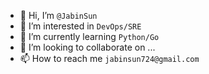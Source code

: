 - 👋 Hi, I’m `@JabinSun`
- 👀 I’m interested in `DevOps/SRE`
- 🌱 I’m currently learning `Python/Go`
- 💞️ I’m looking to collaborate on ...
- 📫 How to reach me `jabinsun724@gmail.com`

<!---
JabinSun/JabinSun is a ✨ special ✨ repository because its `README.md` (this file) appears on your GitHub profile.
You can click the Preview link to take a look at your changes.
--->
